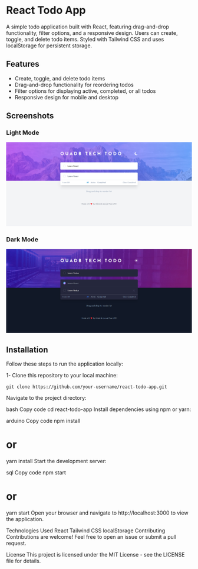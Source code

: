 # React Todo App
A simple todo application built with React, featuring drag-and-drop functionality, filter options, and a responsive design. Users can create, toggle, and delete todo items. Styled with Tailwind CSS and uses localStorage for persistent storage.

## Features
- Create, toggle, and delete todo items
- Drag-and-drop functionality for reordering todos
- Filter options for displaying active, completed, or all todos
- Responsive design for mobile and desktop

## Screenshots
### Light Mode
![Screenshot](screenshot/Screenshot_white.png)
### Dark Mode
![Screenshot](screenshot/Screenshot_back.png)

## Installation

Follow these steps to run the application locally:

1- Clone this repository to your local machine:
```
git clone https://github.com/your-username/react-todo-app.git
```
Navigate to the project directory:

bash
Copy code
cd react-todo-app
Install dependencies using npm or yarn:

arduino
Copy code
npm install
# or
yarn install
Start the development server:

sql
Copy code
npm start
# or
yarn start
Open your browser and navigate to http://localhost:3000 to view the application.

Technologies Used
React
Tailwind CSS
localStorage
Contributing
Contributions are welcome! Feel free to open an issue or submit a pull request.

License
This project is licensed under the MIT License - see the LICENSE file for details.
